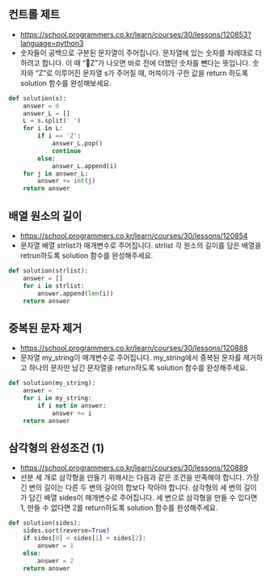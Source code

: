 ## 컨트롤 제트
- https://school.programmers.co.kr/learn/courses/30/lessons/120853?language=python3
- 숫자들이 공백으로 구분된 문자열이 주어집니다. 문자열에 있는 숫자를 차례대로 더하려고 합니다. 이 때 “Z”가 나오면 바로 전에 더했던 숫자를 뺀다는 뜻입니다. 숫자와 “Z”로 이루어진 문자열 s가 주어질 때, 머쓱이가 구한 값을 return 하도록 solution 함수를 완성해보세요.
```python
def solution(s):
    answer = 0
    answer_L = []
    L = s.split(' ')
    for i in L:
        if i == 'Z':
            answer_L.pop()
            continue
        else:
            answer_L.append(i)
    for j in answer_L:
        answer += int(j)
    return answer
```

## 배열 원소의 길이
- https://school.programmers.co.kr/learn/courses/30/lessons/120854
- 문자열 배열 strlist가 매개변수로 주어집니다. strlist 각 원소의 길이를 담은 배열을 retrun하도록 solution 함수를 완성해주세요.
```python
def solution(strlist):
    answer = []
    for i in strlist:
        answer.append(len(i))
    return answer
```

## 중복된 문자 제거
- https://school.programmers.co.kr/learn/courses/30/lessons/120888
- 문자열 my_string이 매개변수로 주어집니다. my_string에서 중복된 문자를 제거하고 하나의 문자만 남긴 문자열을 return하도록 solution 함수를 완성해주세요.
```python
def solution(my_string):
    answer = ''
    for i in my_string: 
        if i not in answer:
            answer += i 
    return answer
```

## 삼각형의 완성조건 (1)
- https://school.programmers.co.kr/learn/courses/30/lessons/120889
- 선분 세 개로 삼각형을 만들기 위해서는 다음과 같은 조건을 만족해야 합니다. 가장 긴 변의 길이는 다른 두 변의 길이의 합보다 작아야 합니다. 삼각형의 세 변의 길이가 담긴 배열 sides이 매개변수로 주어집니다. 세 변으로 삼각형을 만들 수 있다면 1, 만들 수 없다면 2를 return하도록 solution 함수를 완성해주세요.
```python
def solution(sides):
    sides.sort(reverse=True)
    if sides[0] < sides[1] + sides[2]:
        answer = 1
    else:
        answer = 2
    return answer
```
